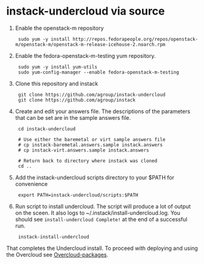 instack-undercloud via source
=============================

1. Enable the openstack-m repository

        sudo yum -y install http://repos.fedorapeople.org/repos/openstack-m/openstack-m/openstack-m-release-icehouse-2.noarch.rpm

1. Enable the fedora-openstack-m-testing yum repository.

        sudo yum -y install yum-utils
        sudo yum-config-manager --enable fedora-openstack-m-testing

1. Clone this repository and instack

        git clone https://github.com/agroup/instack-undercloud
        git clone https://github.com/agroup/instack

2. Create and edit your answers file. The descriptions of the parameters that
   can be set are in the sample answers file.

        cd instack-undercloud

        # Use either the baremetal or virt sample answers file
        # cp instack-baremetal.answers.sample instack.answers
        # cp instack-virt.answers.sample instack.answers

        # Return back to directory where instack was cloned
        cd ..

4. Add the instack-undercloud scripts directory to your $PATH for convenience

        export PATH=instack-undercloud/scripts:$PATH

3. Run script to install undercloud. The script will produce a lot of output on
   the sceen. It also logs to ~/.instack/install-undercloud.log. You should see
   `install-undercloud Complete!` at the end of a successful run.

        instack-install-undercloud


That completes the Undercloud install. To proceed with deploying and using the
Overcloud see [Overcloud-packages](Overcloud-packages.md).
